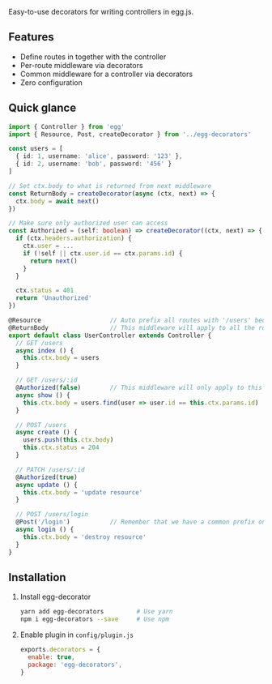 Easy-to-use decorators for writing controllers in egg.js.

## Features

* Define routes in together with the controller
* Per-route middleware via decorators
* Common middleware for a controller via decorators
* Zero configuration

## Quick glance

```typescript
import { Controller } from 'egg'
import { Resource, Post, createDecorator } from '../egg-decorators'

const users = [
  { id: 1, username: 'alice', password: '123' },
  { id: 2, username: 'bob', password: '456' }
]

// Set ctx.body to what is returned from next middleware
const ReturnBody = createDecorator(async (ctx, next) => {
  ctx.body = await next()
})

// Make sure only authorized user can access
const Authorized = (self: boolean) => createDecorator((ctx, next) => {
  if (ctx.headers.authorization) {
    ctx.user = ...
    if (!self || ctx.user.id == ctx.params.id) {
      return next()
    }
  }

  ctx.status = 401
  return 'Unauthorized'
})

@Resource                   // Auto prefix all routes with '/users' because the name of the controller is 'UserController', and do `router.resource` as egg.js is
@ReturnBody                 // This middleware will apply to all the routes of the controller
export default class UserController extends Controller {
  // GET /users
  async index () {
    this.ctx.body = users
  }

  // GET /users/:id
  @Authorized(false)        // This middleware will only apply to this route
  async show () {
    this.ctx.body = users.find(user => user.id == this.ctx.params.id)
  }

  // POST /users
  async create () {
    users.push(this.ctx.body)
    this.ctx.status = 204
  }

  // PATCH /users/:id
  @Authorized(true)
  async update () {
    this.ctx.body = 'update resource'
  }

  // POST /users/login
  @Post('/login')           // Remember that we have a common prefix on the controller
  async login () {
    this.ctx.body = 'destroy resource'
  }
}
```

## Installation

1. Install egg-decorator

    ```bash
    yarn add egg-decorators         # Use yarn
    npm i egg-decorators --save     # Use npm
    ```

2. Enable plugin in `config/plugin.js`

    ```javascript
    exports.decorators = {
      enable: true,
      package: 'egg-decorators',
    }
    ```
